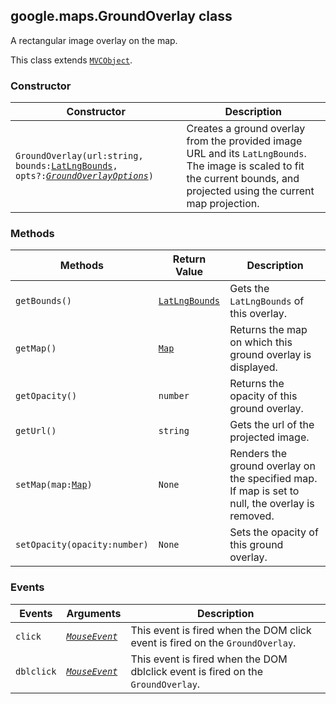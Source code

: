 <h2 id="GroundOverlay">
google.maps.GroundOverlay
class
</h2><p>A rectangular image overlay on the map.</p><p>This class extends
<code><a href="https://github.com/amenadiel/google-maps-documentation/blob/master/docs/google.maps.MVCObject.md">MVCObject</a></code>.
</p><h3>Constructor</h3><table summary="class GroundOverlay - Constructor" width="100%">
<thead>
<tr><th>Constructor</th>
<th>Description</th>
</tr></thead>
<tbody>
<tr>
<td><code>GroundOverlay(url:string, bounds:<a href="https://github.com/amenadiel/google-maps-documentation/blob/master/docs/google.maps.LatLngBounds.md">LatLngBounds</a>, opts?:<a href="https://github.com/amenadiel/google-maps-documentation/blob/master/docs/google.maps.GroundOverlayOptions.md"><em>GroundOverlayOptions</em></a>)</code></td>
<td>Creates a ground overlay from the provided image URL and its <code>LatLngBounds</code>. The image is scaled to fit the current bounds, and projected using the current map projection.</td>
</tr>
</tbody>
</table><h3>Methods</h3><table summary="class GroundOverlay - Methods" width="100%">
<thead>
<tr><th>Methods</th>
<th>Return Value</th>
<th>Description</th>
</tr></thead>
<tbody>
<tr>
<td><code>getBounds()</code></td>
<td><code><a href="https://github.com/amenadiel/google-maps-documentation/blob/master/docs/google.maps.LatLngBounds.md">LatLngBounds</a></code></td>
<td>Gets the <code>LatLngBounds</code> of this overlay.</td>
</tr>
<tr>
<td><code>getMap()</code></td>
<td><code><a href="https://github.com/amenadiel/google-maps-documentation/blob/master/docs/google.maps.Map.md">Map</a></code></td>
<td>Returns the map on which this ground overlay is displayed.</td>
</tr>
<tr>
<td><code>getOpacity()</code></td>
<td><code>number</code></td>
<td>Returns the opacity of this ground overlay.</td>
</tr>
<tr>
<td><code>getUrl()</code></td>
<td><code>string</code></td>
<td>Gets the url of the projected image.</td>
</tr>
<tr>
<td><code>setMap(map:<a href="https://github.com/amenadiel/google-maps-documentation/blob/master/docs/google.maps.Map.md">Map</a>)</code></td>
<td><code>None</code></td>
<td>Renders the ground overlay on the specified map. If map is set to null, the overlay is removed.</td>
</tr>
<tr>
<td><code>setOpacity(opacity:number)</code></td>
<td><code>None</code></td>
<td>Sets the opacity of this ground overlay.</td>
</tr>
</tbody>
</table><h3>Events</h3><table summary="class GroundOverlay - Events" width="100%">
<thead>
<tr><th>Events</th>
<th>Arguments</th>
<th>Description</th>
</tr></thead>
<tbody>
<tr>
<td><code>click</code></td>
<td><code><a href="https://github.com/amenadiel/google-maps-documentation/blob/master/docs/google.maps.MouseEvent.md"><em>MouseEvent</em></a></code></td>
<td>This event is fired when the DOM click event is fired on the <code>GroundOverlay</code>.</td>
</tr>
<tr>
<td><code>dblclick</code></td>
<td><code><a href="https://github.com/amenadiel/google-maps-documentation/blob/master/docs/google.maps.MouseEvent.md"><em>MouseEvent</em></a></code></td>
<td>This event is fired when the DOM dblclick event is fired on the <code>GroundOverlay</code>.</td>
</tr>
</tbody>
</table>